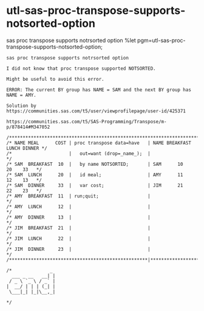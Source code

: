 # utl-sas-proc-transpose-supports-notsorted-option
sas proc transpose supports notrsorted option 
    %let pgm=utl-sas-proc-transpose-supports-notsorted-option;

    sas proc transpose supports notrsorted option

    I did not know that proc transpose supported NOTSORTED.

    Might be useful to avoid this error.

    ERROR: The current BY group has NAME = SAM and the next BY group has NAME = AMY.

    Solution by
    https://communities.sas.com/t5/user/viewprofilepage/user-id/425371

    https://communities.sas.com/t5/SAS-Programming/Transpose/m-p/878414#M347052

    /**********************************************************************************/
    /* NAME MEAL      COST | proc transpose data=have   | NAME BREAKFAST LUNCH DINNER */
    /*                     |   out=want (drop=_name_);  |                             */
    /* SAM  BREAKFAST  10  |   by name NOTSORTED;       | SAM      10      20    33   */
    /* SAM  LUNCH      20  |   id meal;                 | AMY      11      12    13   */
    /* SAM  DINNER     33  |   var cost;                | JIM      21      22    23   */
    /* AMY  BREAKFAST  11  | run;quit;                  |                             */
    /* AMY  LUNCH      12  |                            |                             */
    /* AMY  DINNER     13  |                            |                             */
    /* JIM  BREAKFAST  21  |                            |                             */
    /* JIM  LUNCH      22  |                            |                             */
    /* JIM  DINNER     23  |                            |                             */
    /***************************************************|******************************/

    /*              _
      ___ _ __   __| |
     / _ \ `_ \ / _` |
    |  __/ | | | (_| |
     \___|_| |_|\__,_|

    */
